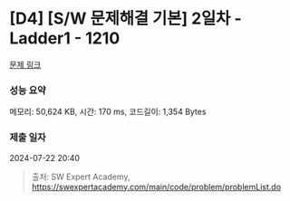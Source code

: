 # [D4] [S/W 문제해결 기본] 2일차 - Ladder1 - 1210 

[문제 링크](https://swexpertacademy.com/main/code/problem/problemDetail.do?contestProbId=AV14ABYKADACFAYh) 

### 성능 요약

메모리: 50,624 KB, 시간: 170 ms, 코드길이: 1,354 Bytes

### 제출 일자

2024-07-22 20:40



> 출처: SW Expert Academy, https://swexpertacademy.com/main/code/problem/problemList.do